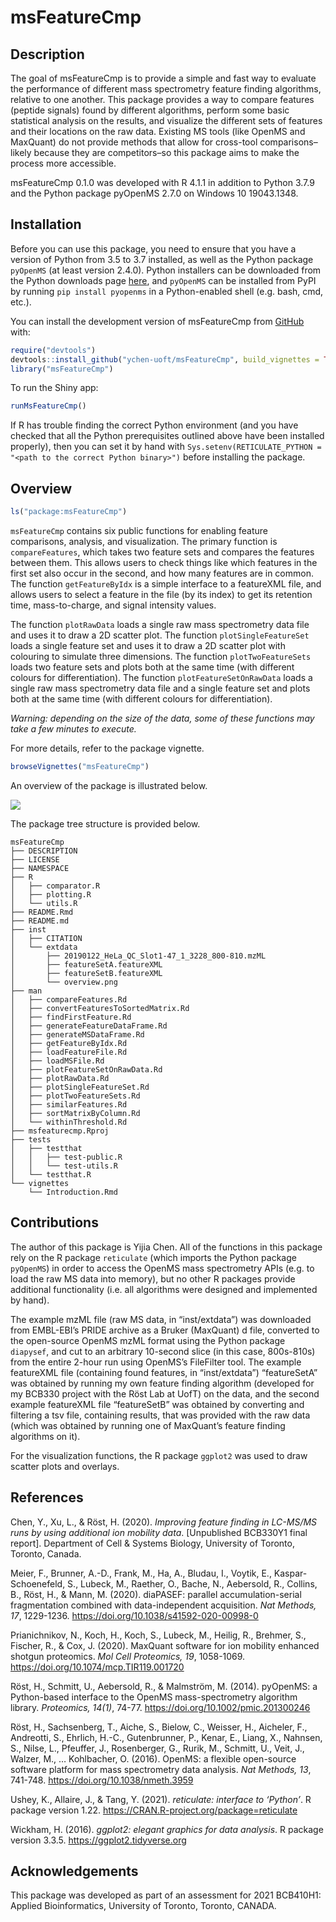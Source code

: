 
<!-- README.md is generated from README.Rmd. Please edit that file -->

# msFeatureCmp

<!-- badges: start -->
<!-- badges: end -->

## Description

The goal of msFeatureCmp is to provide a simple and fast way to evaluate
the performance of different mass spectrometry feature finding
algorithms, relative to one another. This package provides a way to
compare features (peptide signals) found by different algorithms,
perform some basic statistical analysis on the results, and visualize
the different sets of features and their locations on the raw data.
Existing MS tools (like OpenMS and MaxQuant) do not provide methods that
allow for cross-tool comparisons–likely because they are competitors–so
this package aims to make the process more accessible.

msFeatureCmp 0.1.0 was developed with R 4.1.1 in addition to Python
3.7.9 and the Python package pyOpenMS 2.7.0 on Windows 10 19043.1348.

## Installation

Before you can use this package, you need to ensure that you have a
version of Python from 3.5 to 3.7 installed, as well as the Python
package `pyOpenMS` (at least version 2.4.0). Python installers can be
downloaded from the Python downloads page
[here](https://www.python.org/downloads/), and `pyOpenMS` can be
installed from PyPI by running `pip install pyopenms` in a
Python-enabled shell (e.g. bash, cmd, etc.).

You can install the development version of msFeatureCmp from
[GitHub](https://github.com/ychen-uoft/msFeatureCmp) with:

``` r
require("devtools")
devtools::install_github("ychen-uoft/msFeatureCmp", build_vignettes = TRUE)
library("msFeatureCmp")
```

To run the Shiny app:

``` r
runMsFeatureCmp()
```

If R has trouble finding the correct Python environment (and you have
checked that all the Python prerequisites outlined above have been
installed properly), then you can set it by hand with
`Sys.setenv(RETICULATE_PYTHON = "<path to the correct Python binary>")`
before installing the package.

## Overview

``` r
ls("package:msFeatureCmp")
```

`msFeatureCmp` contains six public functions for enabling feature
comparisons, analysis, and visualization. The primary function is
`compareFeatures`, which takes two feature sets and compares the
features between them. This allows users to check things like which
features in the first set also occur in the second, and how many
features are in common. The function `getFeatureByIdx` is a simple
interface to a featureXML file, and allows users to select a feature in
the file (by its index) to get its retention time, mass-to-charge, and
signal intensity values.

The function `plotRawData` loads a single raw mass spectrometry data
file and uses it to draw a 2D scatter plot. The function
`plotSingleFeatureSet` loads a single feature set and uses it to draw a
2D scatter plot with colouring to simulate three dimensions. The
function `plotTwoFeatureSets` loads two feature sets and plots both at
the same time (with different colours for differentiation). The function
`plotFeatureSetOnRawData` loads a single raw mass spectrometry data file
and a single feature set and plots both at the same time (with different
colours for differentiation).

*Warning: depending on the size of the data, some of these functions may
take a few minutes to execute.*

For more details, refer to the package vignette.

``` r
browseVignettes("msFeatureCmp")
```

An overview of the package is illustrated below.

![](./inst/extdata/overview.png)

The package tree structure is provided below.

    msFeatureCmp
    ├── DESCRIPTION
    ├── LICENSE
    ├── NAMESPACE
    ├── R
    │   ├── comparator.R
    │   ├── plotting.R
    │   └── utils.R
    ├── README.Rmd
    ├── README.md
    ├── inst
    │   ├── CITATION
    │   └── extdata
    │       ├── 20190122_HeLa_QC_Slot1-47_1_3228_800-810.mzML
    │       ├── featureSetA.featureXML
    │       ├── featureSetB.featureXML
    │       └── overview.png
    ├── man
    │   ├── compareFeatures.Rd
    │   ├── convertFeaturesToSortedMatrix.Rd
    │   ├── findFirstFeature.Rd
    │   ├── generateFeatureDataFrame.Rd
    │   ├── generateMSDataFrame.Rd
    │   ├── getFeatureByIdx.Rd
    │   ├── loadFeatureFile.Rd
    │   ├── loadMSFile.Rd
    │   ├── plotFeatureSetOnRawData.Rd
    │   ├── plotRawData.Rd
    │   ├── plotSingleFeatureSet.Rd
    │   ├── plotTwoFeatureSets.Rd
    │   ├── similarFeatures.Rd
    │   ├── sortMatrixByColumn.Rd
    │   └── withinThreshold.Rd
    ├── msfeaturecmp.Rproj
    ├── tests
    │   ├── testthat
    │   │   ├── test-public.R
    │   │   └── test-utils.R
    │   └── testthat.R
    └── vignettes
        └── Introduction.Rmd

## Contributions

The author of this package is Yijia Chen. All of the functions in this
package rely on the R package `reticulate` (which imports the Python
package `pyOpenMS`) in order to access the OpenMS mass spectrometry APIs
(e.g. to load the raw MS data into memory), but no other R packages
provide additional functionality (i.e. all algorithms were designed and
implemented by hand).

The example mzML file (raw MS data, in “inst/extdata”) was downloaded
from EMBL-EBI’s PRIDE archive as a Bruker (MaxQuant) d file, converted
to the open-source OpenMS mzML format using the Python package
`diapysef`, and cut to an arbitrary 10-second slice (in this case,
800s-810s) from the entire 2-hour run using OpenMS’s FileFilter tool.
The example featureXML file (containing found features, in
“inst/extdata”) “featureSetA” was obtained by running my own feature
finding algorithm (developed for my BCB330 project with the Röst Lab at
UofT) on the data, and the second example featureXML file “featureSetB”
was obtained by converting and filtering a tsv file, containing results,
that was provided with the raw data (which was obtained by running one
of MaxQuant’s feature finding algorithms on it).

For the visualization functions, the R package `ggplot2` was used to
draw scatter plots and overlays.

## References

Chen, Y., Xu, L., & Röst, H. (2020). *Improving feature finding in
LC-MS/MS runs by using additional ion mobility data*. \[Unpublished
BCB330Y1 final report\]. Department of Cell & Systems Biology,
University of Toronto, Toronto, Canada.

Meier, F., Brunner, A.-D., Frank, M., Ha, A., Bludau, I., Voytik, E.,
Kaspar-Schoenefeld, S., Lubeck, M., Raether, O., Bache, N., Aebersold,
R., Collins, B., Röst, H., & Mann, M. (2020). diaPASEF: parallel
accumulation-serial fragmentation combined with data-independent
acquisition. *Nat Methods, 17*, 1229-1236.
<https://doi.org/10.1038/s41592-020-00998-0>

Prianichnikov, N., Koch, H., Koch, S., Lubeck, M., Heilig, R., Brehmer,
S., Fischer, R., & Cox, J. (2020). MaxQuant software for ion mobility
enhanced shotgun proteomics. *Mol Cell Proteomics, 19*, 1058-1069.
<https://doi.org/10.1074/mcp.TIR119.001720>

Röst, H., Schmitt, U., Aebersold, R., & Malmström, M. (2014). pyOpenMS:
a Python-based interface to the OpenMS mass-spectrometry algorithm
library. *Proteomics, 14(1)*, 74-77.
<https://doi.org/10.1002/pmic.201300246>

Röst, H., Sachsenberg, T., Aiche, S., Bielow, C., Weisser, H., Aicheler,
F., Andreotti, S., Ehrlich, H.-C., Gutenbrunner, P., Kenar, E., Liang,
X., Nahnsen, S., Nilse, L., Pfeuffer, J., Rosenberger, G., Rurik, M.,
Schmitt, U., Veit, J., Walzer, M., … Kohlbacher, O. (2016). OpenMS: a
flexible open-source software platform for mass spectrometry data
analysis. *Nat Methods, 13*, 741-748.
<https://doi.org/10.1038/nmeth.3959>

Ushey, K., Allaire, J., & Tang, Y. (2021). *reticulate: interface to
‘Python’*. R package version 1.22.
<https://CRAN.R-project.org/package=reticulate>

Wickham, H. (2016). *ggplot2: elegant graphics for data analysis*. R
package version 3.3.5. <https://ggplot2.tidyverse.org>

## Acknowledgements

This package was developed as part of an assessment for 2021 BCB410H1:
Applied Bioinformatics, University of Toronto, Toronto, CANADA.

